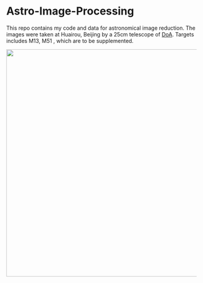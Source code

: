 # Astro-Image-Processing

This repo contains my code and data for astronomical image reduction. The images were taken at Huairou, Beijing by a 25cm telescope of [DoA](http://astro.tsinghua.edu.cn). Targets includes M13, M51 , which are to be supplemented.

<div align=center><img src="./M13/M13.jpg" width=600><img/></div>
